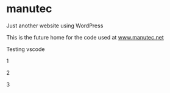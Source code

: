 # manutec
Just another website using WordPress

This is the future home for the code used at www.manutec.net

Testing vscode

1

2

3